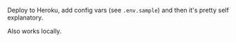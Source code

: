 Deploy to Heroku, add config vars (see `.env.sample`) and then it's pretty self explanatory.

Also works locally.
